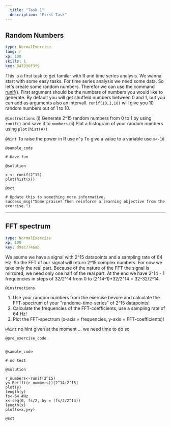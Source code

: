 ```yaml
---
  title: "Task 1"
  description: "First Task"
---
```


## Random Numbers

```yaml
type: NormalExercise 
lang: r
xp: 100 
skills: 1
key: 847996f3f9   
```


This is a first task to get familar with R and time series analysis.
We wanna start with some easy tasks. For time series analysis we need some data. So let's create some random numbers. Therefor we can use the command [runif()](https://www.rdocumentation.org/packages/compositions/versions/1.40-2/topics/runif). First argument should be the numbers of numbers you would like to generate. By default you will get shuffeld numbers between 0 and 1, but you can add as arguments also an intervall. `runif(10,1,10)` will give you 10 random numbers out of 1 to 10.


`@instructions`
(i) Generate 2^15 random numbers from 0 to 1 by using `runif()` and save it to `numbers`
(ii) Plot a histogram of your random numbers using `plot(hist(#))`

`@hint`
To raise the power in R use `n^p`
To give a value to a variable use `x<-10`

`@sample_code`

```{r}
# Have fun
```

`@solution`

```{r}
x <- runif(2^15)
plot(hist(x))
```

`@sct`

```{r}
# Update this to something more informative.
success_msg("Some praise! Then reinforce a learning objective from the exercise.")
```

---

## FFT spectrum

```yaml
type: NormalExercise 
xp: 100 
key: d9ac7746ab   
```


We asume we have a signal with 2^15 datapoints and a sampling rate of 64 Hz. So the FFT of our signal will return 2^15 complex numbers. For now we take only the real part. Because of the nature of the FFT the signal is mirrored, we need only one half of the real part. At the end we have 2^14 - 1 frequencies in steps of 32/2^14 from 0 to (2^14-1)*32/2^14 = 32-32/2^14.


`@instructions`
1. Use your random numbers from the exercise bevore and calculate the FFT-spectrum of your "randome-time-series" of 2^15 datapoints!
2. Calculate the frequencies of the FFT-coefficients, use a sampling rate of 64 Hz!
3. Plot the FFT-spectrum (x-axis = frequencies, y-axis = FFT-coefficients)!

`@hint`
no hint given at the moment ... we need time to do so

`@pre_exercise_code`

```{r}

```


`@sample_code`

```{r}
# no test
```

`@solution`

```{r}
r_numbers<-runif(2^15)
y<-Re(fft(r_numbers))[2^14:2^15]
plot(y)
length(y)
fs<-64 #Hz
x<-seq(0, fs/2, by = (fs/2/2^14))
length(x)
plot(x=x,y=y)
```

`@sct`

```{r}

```

